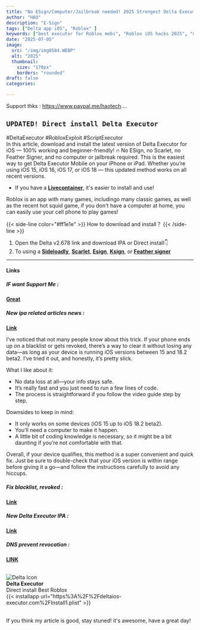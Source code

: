 ```yaml
---
title: "No ESign/Computer/Jailbreak needed! 2025 Strongest Delta Executor iOS Installation Guide (Super Simple)"
author: "HAO"
description: "E-Sign"
tags: ["Delta app iOS", "Roblox" ]
keywords: ["best executor for Roblox mobi", "Roblox iOS hacks 2025", "no scarlet no esign no computer", "how to get Delta executor free"]
date: "2025-07-05"
image:
  src: "/img/img0584.WEBP"
  alt: "2025"
  thumbnail:
    size: "170px"
    borders: "rounded"
draft: false
categories:

---
```


Support thks : https://www.paypal.me/haotech....
<!--more-->

## **`UPDATED! Direct install Delta Executor`**

#DeltaExecutor #RobloxExploit #ScriptExecutor  
In this article, download and install the latest version of Delta Executor for iOS — 100% working and beginner-friendly! 🔥
No ESign, no Scarlet, no Feather Signer, and no computer or jailbreak required. This is the easiest way to get Delta Executor Mobile on your iPhone or iPad.
Whether you’re using iOS 15, iOS 16, iOS 17, or iOS 18 — this updated method works on all recent versions.

* If you have a **[Livecontainer](https://haee.dpdns.org/post/livecontainer_0115/)**, it's easier to install and use!

Roblox is an app with many games, includingo many classic games, as well as the recent hot squid game, if you don't have a computer at home, you can easily use your cell phone to play games!

{{< side-line color="#ff1e1e" >}}
How to download and install？
{{< /side-line >}}

1. Open the Delta v2.678 link and download IPA or Direct install👇
2. To using a **[Sideloadly](https://sideloadly.io/)**, **[Scarlet](https://haee.dpdns.org/post/scarlet-fix-250424/)**, **[Esign](https://haee.dpdns.org/post/esign-250530/)**, **[Ksign](https://haee.dpdns.org/post/ksign_250524/)**, or **[Feather signer](https://haee.dpdns.org/post/feather250309/)** 

---

#### **Links**

##### **<font style="background: "> IF want Support Me :</font>** 
**[Great](https://www.paypal.me/haotech)**

##### **<font style="background: "> New ipa related articles news : </font>** 
**[Link](https://www.patreon.com/hao8?utm_medium=unknown&utm_source=join_link&utm_campaign=creatorshare_creator&utm_content=copyLink)**

I’ve noticed that not many people know about this trick. If your phone ends up on a blacklist or gets revoked, there’s a way to clear it without losing any data—as long as your device is running iOS versions between 15 and 18.2 beta2. I’ve tried it out, and honestly, it’s pretty slick.

What I like about it:

- No data loss at all—your info stays safe.
- It’s really fast and you just need to run a few lines of code.
- The process is straightforward if you follow the video guide step by step.

Downsides to keep in mind:

- It only works on some devices (iOS 15 up to iOS 18.2 beta2).
- You’ll need a computer to make it happen.
- A little bit of coding knowledge is necessary, so it might be a bit daunting if you’re not comfortable with that.

Overall, if your device qualifies, this method is a super convenient and quick fix. Just be sure to double-check that your iOS version is within range before giving it a go—and follow the instructions carefully to avoid any hiccups.

##### **<font style="background:  "> Fix blacklist, revoked :</font>** 
**[Link](https://haee.dpdns.org/post/fixverify-250318/)**

##### **<font style="background:  "> New Delta Executor IPA :</font>** 
**[Link](https://haee.dpdns.org/post/roblox250703/)**

##### **<font style="background:  "> DNS prevent revocation :</font>** 
**[LINK](https://haee.dpdns.org/post/feather-250413/)**

<br>

<div class="app-card">
  <div class="app-info">
    <img class="app-icon" src="/img/img9053.WEBP" alt="Delta Icon">
    <div class="app-details">
      <strong>Delta Executor </strong><br>
      Direct install Best Roblox
    </div>
  </div>
  <div class="app-download">
    {{< installapp url="https%3A%2F%2Fdeltaios-executor.com%2FInstall1.plist" >}}
  </div>
</div>

<br>

If you think my article is good, stay stuned! it's awesome, have a great day!

